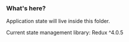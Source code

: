 ### What's here?

Application state will live inside this folder.

Current state management library: Redux ^4.0.5
